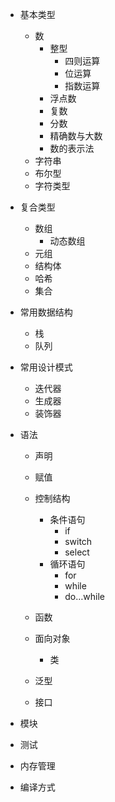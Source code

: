 * 基本类型

  * 数
    * 整型
      * 四则运算
      * 位运算
      * 指数运算
    * 浮点数
    * 复数
    * 分数
    * 精确数与大数
    * 数的表示法
  * 字符串
  * 布尔型
  * 字符类型

* 复合类型

  * 数组
    * 动态数组
  * 元组
  * 结构体
  * 哈希
  * 集合

* 常用数据结构

  * 栈
  * 队列

* 常用设计模式

  * 迭代器
  * 生成器
  * 装饰器

* 语法

  * 声明
  * 赋值
  * 控制结构
    * 条件语句
      * if
      * switch
      * select
    * 循环语句
      * for
      * while
      * do…while
  * 函数

  * 面向对象
    * 类
  * 泛型
  * 接口

* 模块

* 测试

* 内存管理

* 编译方式